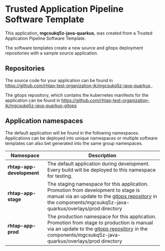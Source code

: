 # Trusted Application Pipeline Software Template

This application, **mgcsukq5z-java-quarkus**, was created from a Trusted Application Pipeline Software Template.

The software templates create a new source and gitops deployment repositories with a sample source application. 

## Repositories

The source code for your application can be found in [https://github.com/rhtap-test-organization-jk/mgcsukq5z-java-quarkus ](https://github.com/rhtap-test-organization-jk/mgcsukq5z-java-quarkus ).
 
The gitops repository, which contains the kubernetes manifests for the application can be found in 
[https://github.com/rhtap-test-organization-jk/mgcsukq5z-java-quarkus-gitops ](https://github.com/rhtap-test-organization-jk/mgcsukq5z-java-quarkus-gitops ) 

## Application namespaces 

The default application will be found in the following namespaces. Applications can be deployed into unique namespaces or multiple software templates can also bet generated into the same group namespaces.  

|  Namespace   |  Description   |  
| -------- | -------- |   
| **rhtap-app-development** | The default application during development. Every build will be deployed to this namespace for testing. | 
| **rhtap-app-stage** | The staging namespace for this application. Promotion from development to stage is manual via an update to the [gitops repository](https://github.com/rhtap-test-organization-jk/mgcsukq5z-java-quarkus-gitops ) in the components/mgcsukq5z-java-quarkus/overlays/prod directory |  
| **rhtap-app-prod** | The production namespace for this application. Promotion from stage to production is manual via an update to the [gitops repository](https://github.com/rhtap-test-organization-jk/mgcsukq5z-java-quarkus-gitops ) in the components/mgcsukq5z-java-quarkus/overlays/prod directory | 
